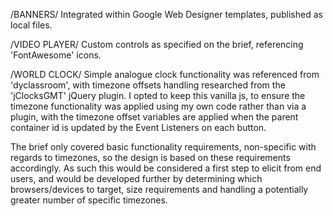 /BANNERS/
Integrated within Google Web Designer templates, published as local files.

/VIDEO PLAYER/
Custom controls as specified on the brief, referencing 'FontAwesome' icons.

/WORLD CLOCK/
Simple analogue clock functionality was referenced from 'dyclassroom', with timezone offsets handling researched from the 'jClocksGMT' jQuery plugin. I opted to keep this vanilla js, to ensure the timezone functionality was applied using my own code rather than via a plugin, with the timezone offset variables are applied when the parent container id is updated by the Event Listeners on each button.

The brief only covered basic functionality requirements, non-specific with regards to timezones, so the design is based on these requirements accordingly. As such this would be considered a first step to elicit from end users, and would be developed further by determining which browsers/devices to target, size requirements and handling a potentially greater number of specific timezones.

